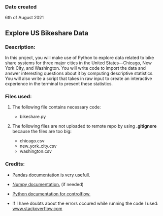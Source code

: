 ### Date created
6th of August 2021

## Explore US Bikeshare Data

### Description:
In this project, you will make use of Python to explore data related to bike share systems for three major cities in the United States—Chicago, New York City, and Washington. You will write code to import the data and answer interesting questions about it by computing descriptive statistics. You will also write a script that takes in raw input to create an interactive experience in the terminal to present these statistics.

### Files used:
1. The following file contains necessary code:
   * bikeshare.py
	
2. The following files are not uploaded to remote repo by using **.gitignore** because the files are too big:
   * chicago.csv
   * new_york_city.csv
   * washington.csv

### Credits:
* [Pandas documentation is very usefull.](https://pandas.pydata.org/docs/)

* [Numpy documentation.](https://numpy.org/doc/) (if needed)

* [Python documentation for controlflow.](https://docs.python.org/3/tutorial/controlflow.html)

* If I have doubts about the errors occured while running the code I used: www.stackoverflow.com
